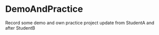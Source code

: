 # DemoAndPractice
Record some demo and own practice project update from StudentA and after StudentB 

